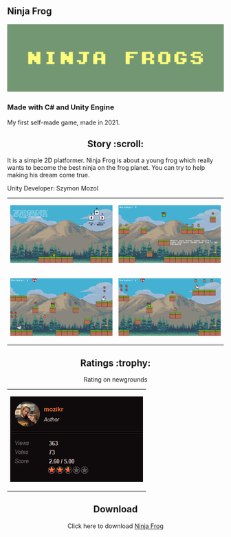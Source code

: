 ## Ninja Frog
<p align="center"><img src="Image/baner.png"/></p>

### Made with C# and Unity Engine

My first self-made game, made in 2021. 

<h2 align="center">Story :scroll: </h2>
<p>It is a simple 2D platformer. Ninja Frog is about a young frog which really wants to become the best ninja on the frog planet. You can try to help making his dream come true.</p>
<p>Unity Developer: Szymon Mozol</p>

<table>
<tr>
    <td><p align="center"><img src="Image/preview1.png"/></p></td>
    <td><p align="center"><img src="Image/preview2.png"/></p></td>
</tr>
    <tr>
    <td><p align="center"><img src="Image/preview3.png"/></p></td>
    <td><p align="center"><img src="Image/preview4.png"/></p></td>
</tr>
</table>

<h2 align="center">Ratings :trophy: </h2>
<p align="center">Rating on newgrounds</p>
<table align="center">
<tr>
    <td><p align="center"><img src="Image/score.png"/></p></td>
</tr>
</table>

<h2 align="center">Download</h2>
<p align="center">
    Click here to download <a href="https://mozikr.itch.io/ninja-frog">Ninja Frog</a>
</p>

